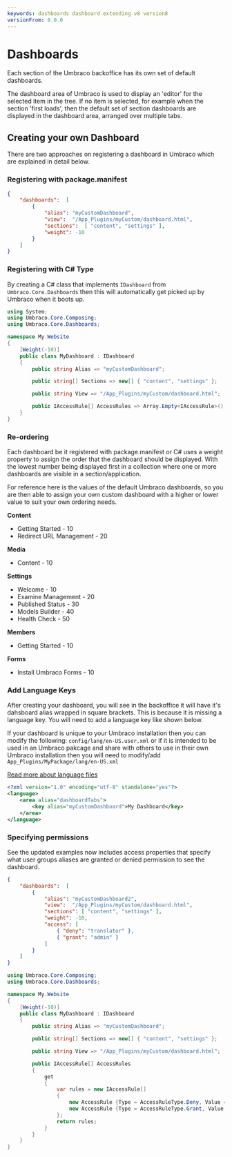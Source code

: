 ```yaml
---
keywords: dashboards dashboard extending v8 version8
versionFrom: 8.0.0
---
```


# Dashboards
Each section of the Umbraco backoffice has its own set of default dashboards.

The dashboard area of Umbraco is used to display an 'editor' for the selected item in the tree. If no item is selected, for example when the section 'first loads', then the default set of section dashboards are displayed in the dashboard area, arranged over multiple tabs.

## Creating your own Dashboard
There are two approaches on registering a dashboard in Umbraco which are explained in detail below.

### Registering with package.manifest
```json
{
    "dashboards":  [
        {
            "alias": "myCustomDashboard",
            "view":  "/App_Plugins/myCustom/dashboard.html",
            "sections":  [ "content", "settings" ],
            "weight": -10
        }
    ]
}
```

### Registering with C# Type
By creating a C# class that implements `IDashboard` from `Umbraco.Core.Dashboards` then this will automatically get picked up by Umbraco when it boots up.

```csharp
using System;
using Umbraco.Core.Composing;
using Umbraco.Core.Dashboards;

namespace My.Website
{
    [Weight(-10)]
    public class MyDashboard : IDashboard
    {
        public string Alias => "myCustomDashboard";

        public string[] Sections => new[] { "content", "settings" };

        public string View => "/App_Plugins/myCustom/dashboard.html";

        public IAccessRule[] AccessRules => Array.Empty<IAccessRule>();
    }
}
```

### Re-ordering
Each dashboard be it registered with package.manifest or C# uses a weight property to assign the order that the dashboard should be displayed. With the lowest number being displayed first in a collection where one or more dashboards are visible in a section/application.

For reference here is the values of the default Umbraco dashboards, so you are then able to assign your own custom dashboard with a higher or lower value to suit your own ordering needs.

**Content**
* Getting Started - 10
* Redirect URL Management - 20

**Media**
* Content - 10

**Settings**
* Welcome - 10
* Examine Management - 20
* Published Status - 30
* Models Builder - 40
* Health Check - 50

**Members**
* Getting Started - 10

**Forms**
* Install Umbraco Forms - 10

### Add Language Keys
After creating your dashboard, you will see in the backoffice it will have it's dahsboard alias wrapped in square brackets. This is because it is missing a language key.
You will need to add a language key like shown below.

If your dashboard is unique to your Umbraco installation then you can modify the following: `config/lang/en-US.user.xml` or if it is intended to be used in an Umbraco pakcage and share with others to use in their own Umbraco installation then you will need to modify/add `App_Plugins/MyPackage/lang/en-US.xml`

[Read more about language files](../Language-Files/index.md)

```xml
<?xml version="1.0" encoding="utf-8" standalone="yes"?>
<language>
    <area alias="dashboardTabs">
        <key alias="myCustomDashboard">My Dashboard</key>
    </area>
</language>
```

### Specifying permissions
See the updated examples now includes access properties that specify what user groups aliases are granted or denied permission to see the dashboard.

```json
{
    "dashboards":  [
        {
            "alias": "myCustomDashboard2",
            "view":  "/App_Plugins/myCustom/dashboard.html",
            "sections": [ "content", "settings" ],
            "weight": -10,
            "access": [
                { "deny": "translator" },
                { "grant": "admin" }
            ]
        }
    ]
}
```

```csharp
using Umbraco.Core.Composing;
using Umbraco.Core.Dashboards;

namespace My.Website
{
    [Weight(-10)]
    public class MyDashboard : IDashboard
    {
        public string Alias => "myCustomDashboard";

        public string[] Sections => new[] { "content", "settings" };

        public string View => "/App_Plugins/myCustom/dashboard.html";

        public IAccessRule[] AccessRules
        {
            get
            {
                var rules = new IAccessRule[]
                {
                    new AccessRule {Type = AccessRuleType.Deny, Value = Umbraco.Core.Constants.Security.TranslatorGroupAlias},
                    new AccessRule {Type = AccessRuleType.Grant, Value = Umbraco.Core.Constants.Security.AdminGroupAlias}
                };
                return rules;
            }
        }
    }
}
```

